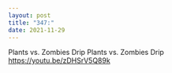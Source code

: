 ```yaml
---
layout: post
title: "347:"
date: 2021-11-29
---
```


Plants vs. Zombies Drip
 Plants vs. Zombies Drip
https://youtu.be/zDHSrV5Q89k
